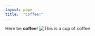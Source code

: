 ```yaml
---
layout: page
title:  "Coffee!"
---
```

Here be **coffee**!
![This is a cup of coffee](https://upload.wikimedia.org/wikipedia/commons/thumb/4/45/A_small_cup_of_coffee.JPG/800px-A_small_cup_of_coffee.JPG)
